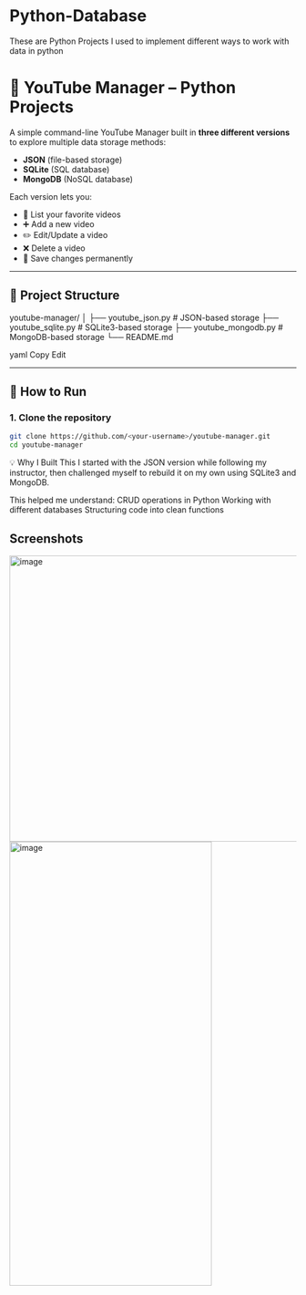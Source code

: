 # Python-Database
These are Python Projects I used to implement different ways to work with data in python

# 🎥 YouTube Manager – Python Projects

A simple command-line YouTube Manager built in **three different versions** to explore multiple data storage methods:
- **JSON** (file-based storage)
- **SQLite** (SQL database)
- **MongoDB** (NoSQL database)

Each version lets you:
- 📜 List your favorite videos
- ➕ Add a new video
- ✏️ Edit/Update a video
- ❌ Delete a video
- 💾 Save changes permanently

---

## 📂 Project Structure
youtube-manager/
│
├── youtube_json.py # JSON-based storage
├── youtube_sqlite.py # SQLite3-based storage
├── youtube_mongodb.py # MongoDB-based storage
└── README.md

yaml
Copy
Edit

---

## 🚀 How to Run

### 1. Clone the repository
```bash
git clone https://github.com/<your-username>/youtube-manager.git
cd youtube-manager

```

💡 Why I Built This
I started with the JSON version while following my instructor,
then challenged myself to rebuild it on my own using SQLite3 and MongoDB.

This helped me understand:
CRUD operations in Python
Working with different databases
Structuring code into clean functions


## Screenshots
<img width="658" height="502" alt="image" src="https://github.com/user-attachments/assets/7e99f7d1-8f0d-4a4b-95fa-c31834fa6020" />

<img width="355" height="779" alt="image" src="https://github.com/user-attachments/assets/bf201686-7897-4fab-9669-62357b1f54f8" />




